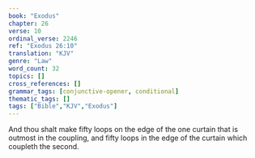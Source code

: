 ```yaml
---
book: "Exodus"
chapter: 26
verse: 10
ordinal_verse: 2246
ref: "Exodus 26:10"
translation: "KJV"
genre: "Law"
word_count: 32
topics: []
cross_references: []
grammar_tags: [conjunctive-opener, conditional]
thematic_tags: []
tags: ["Bible","KJV","Exodus"]
---
```

And thou shalt make fifty loops on the edge of the one curtain that is outmost in the coupling, and fifty loops in the edge of the curtain which coupleth the second.
